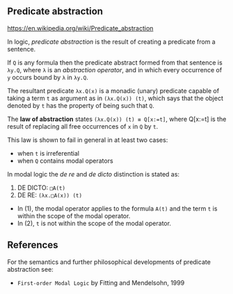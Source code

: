 ## Predicate abstraction

https://en.wikipedia.org/wiki/Predicate_abstraction

In logic, *predicate abstraction* is the result of creating a predicate from a sentence.

If `Q` is any formula then the predicate abstract formed from that sentence is `λy.Q`, where `λ` is an *abstraction operator*, and in which every occurrence of `y` occurs bound by `λ` in `λy.Q`.

The resultant predicate `λx.Q(x)` is a monadic (unary) predicate capable of taking a term `t` as argument as in `(λx.Q(x)) (t)`, which says that the object denoted by `t` has the property of being such that `Q`.

The **law of abstraction** states `(λx.Q(x)) (t) ≡ Q[x:=t]`, where Q[x:=t] is the result of replacing all free occurrences of `x` in `Q` by `t`.

This law is shown to fail in general in at least two cases:
- when `t` is irreferential
- when `Q` contains modal operators

In modal logic the *de re* and *de dicto* distinction is stated as:
1. DE DICTO: `□A(t)`
2. DE RE:    `(λx.□A(x)) (t)`

- In (1), the modal operator applies to the formula `A(t)` and the term `t` is within the scope of the modal operator.
- In (2), `t` is not within the scope of the modal operator.

## References

For the semantics and further philosophical developments of predicate abstraction see:
- `First-order Modal Logic` by Fitting and Mendelsohn, 1999
